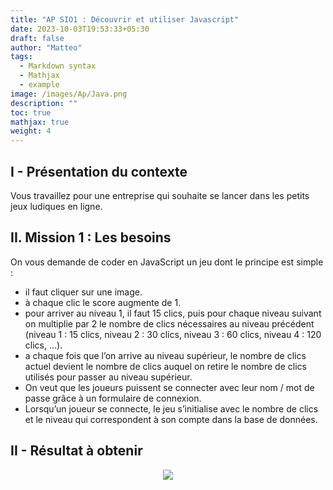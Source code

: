 ```yaml
---
title: "AP SIO1 : Découvrir et utiliser Javascript"
date: 2023-10-03T19:53:33+05:30
draft: false
author: "Matteo"
tags:
  - Markdown syntax
  - Mathjax
  - example
image: /images/Ap/Java.png
description: ""
toc: true
mathjax: true
weight: 4
---
```


## I - Présentation du contexte

Vous travaillez pour une entreprise qui souhaite se lancer dans les petits jeux ludiques en ligne. 


## II. Mission 1 : Les besoins

On vous demande de coder en JavaScript un jeu dont le principe est simple :
- il faut cliquer sur une image.
- à chaque clic le score augmente de 1.
- pour arriver au niveau 1, il faut 15 clics, puis pour chaque niveau suivant on multiplie par 2 le nombre de clics nécessaires au niveau précédent (niveau 1 : 15 clics, niveau 2 : 30 clics, niveau 3 : 60 clics, niveau 4 : 120 clics, …).
- a chaque fois que l’on arrive au niveau supérieur, le nombre de clics actuel devient le nombre de clics auquel on retire le nombre de clics utilisés pour passer au niveau supérieur.
- On veut que les joueurs puissent se connecter avec leur nom / mot de passe grâce à un formulaire de connexion.
- Lorsqu’un joueur se connecte, le jeu s’initialise avec le nombre de clics et le niveau qui correspondent à son compte dans la base de données.
    
## II - Résultat à obtenir
<center><img src="/images/Ap/clics.png"></center>
